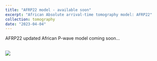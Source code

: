 ```yaml
---
title: "AFRP22 model - available soon"
excerpt: "African Absolute arrival-time tomography model: AFRP22"
collection: tomography
date: "2023-04-04"
---
```


<!-- <br/><img src='/images/AFRP20_model_3d_plot_1.png'> -->

AFRP22 updated African P-wave model coming soon...

<br/><img src='/images/2022GC010775-f05.jpg'>

<!-- New paper out in Gcubed - Feb 2021. In this paper we develop the AFRP20 tomographic model by incorporating >87,000 absolute arrival time picks from African temporary seismograph deployments into a continental scale P-wave tomographic model. We specifically investigate multiple whole-mantle upwellings below East Africa and evidence for modification of the Tanzanian craton associated with the Pan-African orogeny. -->

<!-- * Download the tomographic model AFRP20 [here](https://doi.org/10.17611/dp/emc.2021.afrp20bea.1). -->
<!-- * Download the paper [here](/files/Boyce_et_al_Gcubed_AFRP20_2021.pdf). -->
<!-- * Download the supplementary material [here](/files/ESUPP_Boyce_et_al_Gcubed_AFRP20_2021.pdf). -->
<!-- * Absolute arrival time dataset available soon... -->